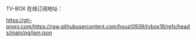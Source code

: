 TV-BOX 在线订阅地址：

https://gh-proxy.com/https://raw.githubusercontent.com/houzi0939/tvbox18/refs/heads/main/pg/jsm.json

